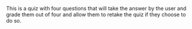 This is a quiz with four questions that will take the answer by the user and grade them out of four and allow them to retake the quiz if they choose to do so.
